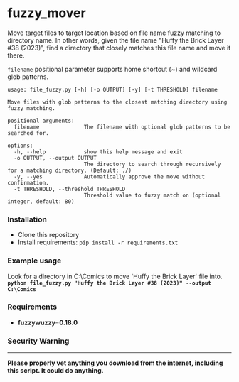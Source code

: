 # fuzzy_mover
Move target files to target location based on file name fuzzy matching to directory name. 
In other words, given the file name "Huffy the Brick Layer #38 (2023)", find a directory that closely matches this file name and move it there.

`filename` positional parameter supports home shortcut (~) and wildcard glob patterns.

```
usage: file_fuzzy.py [-h] [-o OUTPUT] [-y] [-t THRESHOLD] filename

Move files with glob patterns to the closest matching directory using fuzzy matching.

positional arguments:
  filename              The filename with optional glob patterns to be searched for.

options:
  -h, --help            show this help message and exit
  -o OUTPUT, --output OUTPUT
                        The directory to search through recursively for a matching directory. (Default: ./)
  -y, --yes             Automatically approve the move without confirmation.
  -t THRESHOLD, --threshold THRESHOLD
                        Threshold value to fuzzy match on (optional integer, default: 80)
```

### Installation
- Clone this repository
- Install requirements: `pip install -r requirements.txt`

### Example usage
Look for a directory in C:\Comics to move 'Huffy the Brick Layer' file into.<b>
`python file_fuzzy.py "Huffy the Brick Layer #38 (2023)" --output C:\Comics`

### Requirements
- fuzzywuzzy=0.18.0

### Security Warning
------
Please properly vet anything you download from the internet, including this script. It could do anything.

